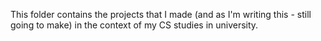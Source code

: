 This folder contains the projects that I made (and as I'm writing this - still going to make) in the context of my CS studies in university.
